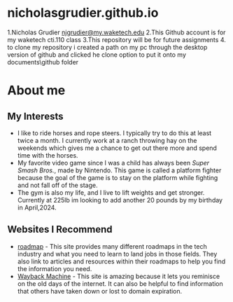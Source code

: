# nicholasgrudier.github.io

1.Nicholas Grudier njgrudier@my.waketech.edu
2.This Github account is for my waketech cti.110 class
3.This repository will be for future assignments
4. to clone my repository i created a path on my pc through the desktop version of github and clicked he clone option to put it onto my documents\github folder


# About me
## My Interests
- I like to ride horses and rope steers. I typically try to do this at least twice a month. I currently work at a ranch throwing hay on the weekends which gives me a chance to get out there more and spend time with the horses.
- My favorite video game since I was a child has always been *Super Smash Bros.*, made by Nintendo. This game is called a platform fighter because the goal of the game is to stay on the platform while fighting and not fall off of the stage.
- The gym is also my life, and I live to lift weights and get stronger. Currently at 225lb im looking to add another 20 pounds by my birthday in April,2024. 

## Websites I Recommend
- [roadmap](https://roadmap.sh/) - This site provides many different roadmaps in the tech industry and what you need to learn to land jobs in those fields. They also link to articles and resources within their roadmaps to help you find the information you need.
- [Wayback Machine](https://web.archive.org/) - This site is amazing because it lets you reminisce on the old days of the internet. It can also be helpful to find information that others have taken down or lost to domain expiration.

